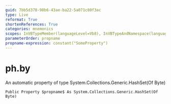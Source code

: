```yaml
---
guid: 7bb5d378-98b6-43ae-ba22-5a071c80f3ac
type: Live
reformat: True
shortenReferences: True
categories: mnemonics
scopes: InVBTypeMember(languageLevel=Vb8), InVBTypeAndNamespace(languageLevel=Vb8)
parameterOrder: propname
propname-expression: constant("SomeProperty")
---
```


# ph.by

An automatic property of type System.Collections.Generic.HashSet(Of Byte)

```
Public Property $propname$ As System.Collections.Generic.HashSet(Of Byte)
```
